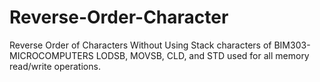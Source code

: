 # Reverse-Order-Character
Reverse Order of  Characters Without Using Stack
characters of BIM303-MICROCOMPUTERS
LODSB, MOVSB, CLD, and STD used for all memory read/write operations.

